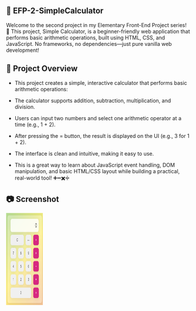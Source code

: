 ## 📅 EFP-2-SimpleCalculator

Welcome to the second project in my Elementary Front-End Project series! 🚀 
This project, Simple Calculator, is a beginner-friendly web application that 
performs basic arithmetic operations, built using HTML, CSS, and JavaScript. 
No frameworks, no dependencies—just pure vanilla web development!

## 🧾 Project Overview

- This project creates a simple, interactive calculator that performs basic arithmetic operations:

- The calculator supports addition, subtraction, multiplication, and division.

- Users can input two numbers and select one arithmetic operator at a time (e.g., 1 + 2).

- After pressing the = button, the result is displayed on the UI (e.g., 3 for 1 + 2).

- The interface is clean and intuitive, making it easy to use.

- This is a great way to learn about JavaScript event handling, DOM manipulation, and basic HTML/CSS layout while building a practical, real-world tool! ➕➖✖️➗

## 📷 Screenshot

<img src="EFP-2-SimpleCalculator.png" alt="Preview" width="100" height="250"/>